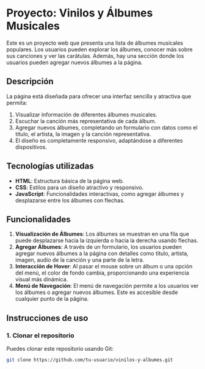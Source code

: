 # Proyecto: Vinilos y Álbumes Musicales

Este es un proyecto web que presenta una lista de álbumes musicales populares. Los usuarios pueden explorar los álbumes, conocer más sobre sus canciones y ver las carátulas. Además, hay una sección donde los usuarios pueden agregar nuevos álbumes a la página.

## Descripción

La página está diseñada para ofrecer una interfaz sencilla y atractiva que permita:
1. Visualizar información de diferentes álbumes musicales.
2. Escuchar la canción más representativa de cada álbum.
3. Agregar nuevos álbumes, completando un formulario con datos como el título, el artista, la imagen y la canción representativa.
4. El diseño es completamente responsivo, adaptándose a diferentes dispositivos.

## Tecnologías utilizadas

- **HTML**: Estructura básica de la página web.
- **CSS**: Estilos para un diseño atractivo y responsivo.
- **JavaScript**: Funcionalidades interactivas, como agregar álbumes y desplazarse entre los álbumes con flechas.

## Funcionalidades

1. **Visualización de Álbumes**: Los álbumes se muestran en una fila que puede desplazarse hacia la izquierda o hacia la derecha usando flechas.
2. **Agregar Álbumes**: A través de un formulario, los usuarios pueden agregar nuevos álbumes a la página con detalles como título, artista, imagen, audio de la canción y una parte de la letra.
3. **Interacción de Hover**: Al pasar el mouse sobre un álbum o una opción del menú, el color de fondo cambia, proporcionando una experiencia visual más dinámica.
4. **Menú de Navegación**: El menú de navegación permite a los usuarios ver los álbumes o agregar nuevos álbumes. Este es accesible desde cualquier punto de la página.

## Instrucciones de uso

### 1. Clonar el repositorio

Puedes clonar este repositorio usando Git:

```bash
git clone https://github.com/tu-usuario/vinilos-y-albumes.git
